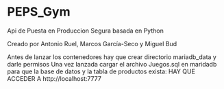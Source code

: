 # PEPS_Gym
Api de Puesta en Produccion Segura basada en Python

Creado por Antonio Ruel, Marcos García-Seco y Miguel Bud

Antes de lanzar los contenedores hay que crear directorio mariadb_data y darle permisos
Una vez lanzada cargar el archivo Juegos.sql en maridadb para que 
la base de datos y la tabla de productos exista: 
   HAY QUE ACCEDER A http://localhost:7777
